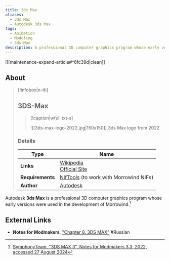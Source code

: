 ```yaml
---
title: 3ds Max
aliases:
  - 3ds Max
  - Autodesk 3ds Max
tags:
  - Animation
  - Modeling
  - 3ds-Max
description: A professional 3D computer graphics program whose early versions were used in the development of Morrowind.
---
```


![[maintenance-expand-article#^6fc39d|clean]]

## About

> [!infobox|n-th]
> 
> ## 3DS-Max
> 
> > [!caption|wfull txt-s]
> > 
> > ![[3ds-max-logo-2022.jpg|150x150]]
> > 3ds Max logo from 2022
> 
> ### Details
> 
> | Type | Name |
> | --- | --- |
> | **Links** | [Wikipedia](https://en.m.wikipedia.org/wiki/Autodesk_3ds_Max)<br>[Official Site](https://www.autodesk.com) |
> | **Requirements** | [NifTools](https://www.niftools.org/) (to work with Morrowind NIFs) |
> | **Author** | [Autodesk](https://www.autodesk.com/) |

Autodesk **3ds Max** is a professional 3D computer graphics program whose early versions were used in the development of Morrowind.[^1]

## External Links

- **Notes for Modmakers**, ["Chapter 8. 3DS MAX"](https://morrowind-nif.github.io/Notes_EN/module_2_10.htm?ms=EAAAAAAAAAAAAAAAAAAAAAAAAAAAADg%3D&st=MA%3D%3D&sct=MA%3D%3D&mw=MjU2) #Russian

[^1]: [SymphonyTeam, "3DS MAX 3", Notes for Modmakers 3.3, 2022, accessed 27 August 2024](https://morrowind-nif.github.io/Notes_EN/module_2_10_1_1.htm?ms=QgAAAAAAAAAAAAAAAAAAAAAAAAAAABAg&st=MA%3D%3D&sct=MA%3D%3D&mw=MzIw)